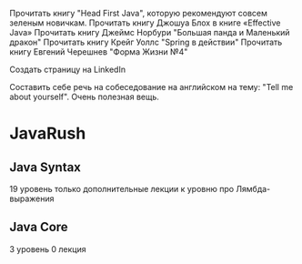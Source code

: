 Прочитать книгу "Head First Java", которую рекомендуют совсем зеленым новичкам.
Прочитать книгу Джошуа Блох в книге «Effective Java»
Прочитать книгу Джеймс Норбури "Большая панда и Маленький дракон"
Прочитать книгу Крейг Уоллс "Spring в действии"
Прочитать книгу Евгений Черешнев "Форма Жизни №4"

Создать страницу на LinkedIn

Составить себе речь на собеседование на английском на тему: "Tell me about yourself". Очень полезная вещь.

# JavaRush
## Java Syntax
19 уровень только дополнительные лекции к уровню про Лямбда-выражения

## Java Core
3 уровень 0 лекция